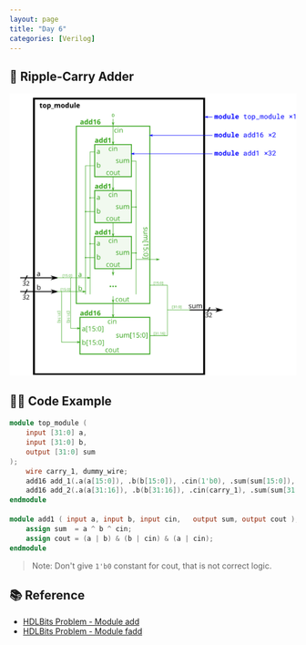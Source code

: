```yaml
---
layout: page
title: "Day 6"
categories: [Verilog]
---
```


## 📌 Ripple-Carry Adder
![alt text](../assets/Module_fadd.png)

## 🧑‍💻 Code Example
```verilog
module top_module (
    input [31:0] a,
    input [31:0] b,
    output [31:0] sum
);
	wire carry_1, dummy_wire;
    add16 add_1(.a(a[15:0]), .b(b[15:0]), .cin(1'b0), .sum(sum[15:0]), .cout(carry_1));
    add16 add_2(.a(a[31:16]), .b(b[31:16]), .cin(carry_1), .sum(sum[31:16]), .cout(dummy_wire));
endmodule

module add1 ( input a, input b, input cin,   output sum, output cout );
    assign sum  = a ^ b ^ cin;
    assign cout = (a | b) & (b | cin) & (a | cin);
endmodule
```
> Note: Don't give ```1'b0``` constant for cout, that is not correct logic.

## 📚 Reference
* [HDLBits Problem - Module add](https://hdlbits.01xz.net/wiki/Module_add)
* [HDLBits Problem - Module fadd](https://hdlbits.01xz.net/wiki/Module_fadd)